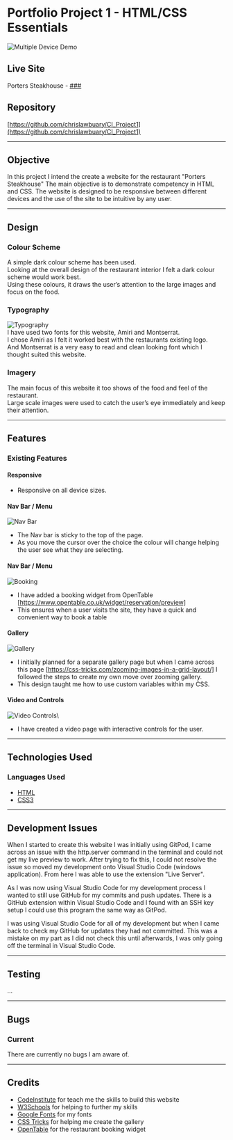 # Portfolio Project 1 - HTML/CSS Essentials
![Multiple Device Demo](assets/docs/multidisplay-clear.png "Multiple Device Demo")

## Live Site
Porters Steakhouse - [###](###)

## Repository
[https://github.com/chrislawbuary/CI_Project1](https://github.com/chrislawbuary/CI_Project1)

***
## Objective
In this project I intend the create a website for the restaurant "Porters Steakhouse"
The main objective is to demonstrate competency in HTML and CSS. 
The website is designed to be responsive between different devices and the use of the site to be intuitive by any user.

***
## Design

### Colour Scheme
A simple dark colour scheme has been used.\
Looking at the overall design of the restaurant interior I felt a dark colour scheme would work best.\
Using these colours, it draws the user’s attention to the large images and focus on the food.

### Typography
![Typography](assets\docs\typography-clear.png "Typography")\
I have used two fonts for this website, Amiri and Montserrat.\
I chose Amiri as I felt it worked best with the restaurants existing logo.\
And Montserrat is a very easy to read and clean looking font which I thought suited this website.

### Imagery
The main focus of this website it too shows of the food and feel of the restaurant.\
Large scale images were used to catch the user’s eye immediately and keep their attention.


***
## Features

### Existing Features

#### Responsive
- Responsive on all device sizes.

#### Nav Bar / Menu
![Nav Bar](assets/docs/navbar.gif)
- The Nav bar is sticky to the top of the page.
- As you move the cursor over the choice the colour will change helping the user see what they are selecting.

#### Nav Bar / Menu
![Booking](assets/docs/booking.JPG)
- I have added a booking widget from OpenTable [https://www.opentable.co.uk/widget/reservation/preview]
- This ensures when a user visits the site, they have a quick and convenient way to book a table

#### Gallery
![Gallery](assets/docs/gallery.gif)
- I initially planned for a separate gallery page but when I came across this page [https://css-tricks.com/zooming-images-in-a-grid-layout/] I followed the steps to create my own move over zooming gallery.
- This design taught me how to use custom variables within my CSS.

#### Video and Controls
![Video Controls](assets/docs/video-controls.png)\
- I have created a video page with interactive controls for the user.

***
## Technologies Used

### Languages Used
- [HTML](https://en.wikipedia.org/wiki/HTML5)
- [CSS3](https://en.wikipedia.org/wiki/CSS)

***
## Development Issues

When I started to create this website I was initially using GitPod, I came across an issue with the http.server command in the terminal and could not get my live preview to work. After trying to fix this, I could not resolve the issue so moved my development onto Visual Studio Code (windows application). From here I was able to use the extension "Live Server".

As I was now using Visual Studio Code for my development process I wanted to still use GitHub for my commits and push updates.
There is a GitHub extension within Visual Studio Code and I found with an SSH key setup I could use this program the same way as GitPod.

I was using Visual Studio Code for all of my development but when I came back to check my GitHub for updates they had not committed. This was a mistake on my part as I did not check this until afterwards, I was only going off the terminal in Visual Studio Code.

***
## Testing

...

***
## Bugs

### Current
There are currently no bugs I am aware of.

***

## Credits
- [CodeInstitute](https://codeinstitute.net/) for teach me the skills to build this website
- [W3Schools](https://www.w3schools.com/) for helping to further my skills 
- [Google Fonts](https://fonts.google.com/) for my fonts
- [CSS Tricks](https://css-tricks.com/zooming-images-in-a-grid-layout/) for helping me create the gallery
- [OpenTable](https://www.opentable.co.uk/widget/reservation/preview) for the restaurant booking widget